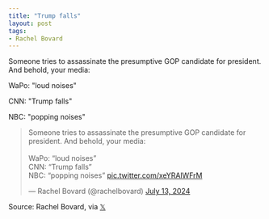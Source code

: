 ```yaml
---
title: "Trump falls"
layout: post
tags:
- Rachel Bovard
---
```


Someone tries to assassinate the presumptive GOP candidate for president. And behold, your media:

WaPo: "loud noises"

CNN: "Trump falls"

NBC: "popping noises"

<blockquote class="twitter-tweet"><p lang="en" dir="ltr">Someone tries to assassinate the presumptive GOP candidate for president. And behold, your media: <br><br>WaPo: “loud noises” <br>CNN: “Trump falls”<br>NBC: “popping noises” <a href="https://t.co/xeYRAlWFrM">pic.twitter.com/xeYRAlWFrM</a></p>&mdash; Rachel Bovard (@rachelbovard) <a href="https://twitter.com/rachelbovard/status/1812260127095042468?ref_src=twsrc%5Etfw">July 13, 2024</a></blockquote> <script async src="https://platform.twitter.com/widgets.js" charset="utf-8"></script>

Source: Rachel Bovard, via [𝕏](https://x.com)
